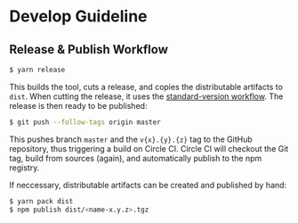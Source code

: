 Develop Guideline
=================


## Release & Publish Workflow

```bash
$ yarn release
```

This builds the tool, cuts a release, and copies the distributable artifacts to `dist`.
When cutting the release, it uses the [standard-version workflow](https://github.com/conventional-changelog/standard-version).
The release is then ready to be published:

```bash
$ git push --follow-tags origin master
```

This pushes branch `master` and the `v{x}.{y}.{z}` tag to the GitHub repository, thus triggering a build on Circle CI.
Circle CI will checkout the Git tag, build from sources (again), and automatically publish to the npm registry.

If neccessary, distributable artifacts can be created and published by hand:

```bash
$ yarn pack dist
$ npm publish dist/<name-x.y.z>.tgz
```
